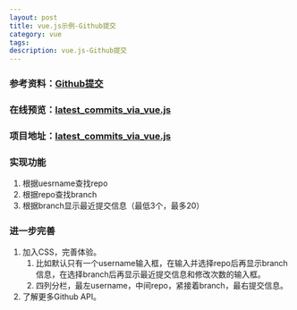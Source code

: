 ```yaml
---
layout: post
title: vue.js示例-Github提交
category: vue
tags: 
description: vue.js-Github提交
---
```


### 参考资料：[Github提交](http://cn.vuejs.org/examples/commits.html)  
### 在线预览：[latest_commits_via_vue.js](https://byr-gdp.github.io/latest_commits_via_vue.js)
### 项目地址：[latest_commits_via_vue.js](https://github.com/byr-gdp/latest_commits_via_vue.js/)
### 实现功能
1. 根据uesrname查找repo
2. 根据repo查找branch
3. 根据branch显示最近提交信息（最低3个，最多20）

### 进一步完善
1. 加入CSS，完善体验。
	1. 比如默认只有一个username输入框，在输入并选择repo后再显示branch信息，在选择branch后再显示最近提交信息和修改次数的输入框。
	2. 四列分栏，最左username，中间repo，紧接着branch，最右提交信息。
2. 了解更多Github API。


